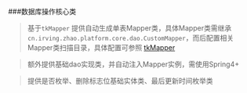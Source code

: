 ###数据库操作核心类

> 基于``tkMapper`` 提供自动生成单表Mapper类，具体Mapper类需继承``cn.irving.zhao.platform.core.dao.CustomMapper``，而后配置相关Mapper类扫描目录，具体配置可参照 [tkMapper](https://github.com/abel533/Mapper)

> 额外提供基础dao实现类，并自动注入Mapper实例，需使用Spring4+

> 提供是否枚举、删除标志位基础实体类、最后更新时间枚举类